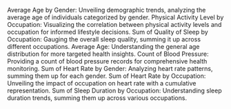 Average Age by Gender: Unveiling demographic trends, analyzing the average age of individuals categorized by gender.
Physical Activity Level by Occupation: Visualizing the correlation between physical activity levels and occupation for informed lifestyle decisions.
Sum of Quality of Sleep by Occupation: Gauging the overall sleep quality, summing it up across different occupations.
Average Age: Understanding the general age distribution for more targeted health insights.
Count of Blood Pressure: Providing a count of blood pressure records for comprehensive health monitoring.
Sum of Heart Rate by Gender: Analyzing heart rate patterns, summing them up for each gender.
Sum of Heart Rate by Occupation: Unveiling the impact of occupation on heart rate with a cumulative representation.
Sum of Sleep Duration by Occupation: Understanding sleep duration trends, summing them up across various occupations.

